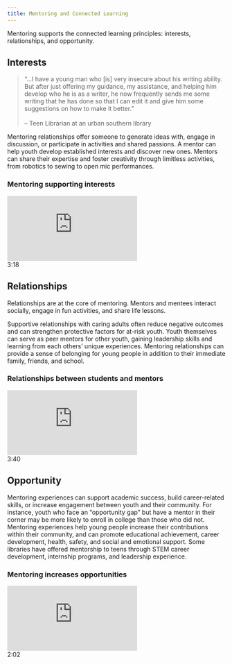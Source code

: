 ```yaml
---
title: Mentoring and Connected Learning
---
```


Mentoring supports the connected learning principles: interests, relationships, and opportunity. 

## Interests
> “…I have a young man who [is] very insecure about his writing ability. But after just offering my guidance, my assistance, and helping him develop who he is as a writer, he now frequently sends me some writing that he has done so that I can edit it and give him some suggestions on how to make it better.”<br/><br/>– Teen Librarian at an urban southern library

Mentoring relationships offer someone to generate ideas with, engage in discussion, or participate in activities and shared passions. A mentor can help youth develop established interests and discover new ones. Mentors can share their expertise and foster creativity through limitless activities, from robotics to sewing to open mic performances. 

### Mentoring supporting interests
<iframe src="https://www.youtube.com/embed/_T04VKsyBfs" frameborder="0" allow="autoplay; encrypted-media" allowfullscreen></iframe>
<div class="videotime">3:18</div>
 
## Relationships

Relationships are at the core of mentoring. Mentors and mentees interact socially, engage in fun activities, and share life lessons. 

Supportive relationships with caring adults often reduce negative outcomes and can strengthen protective factors for at-risk youth. Youth themselves can serve as peer mentors for other youth, gaining leadership skills and learning from each others’ unique experiences. Mentoring relationships can provide a sense of belonging for young people in addition to their immediate family, friends, and school.

### Relationships between students and mentors

<iframe src="https://www.youtube.com/embed/JEbad3WM-Hw" frameborder="0" allow="autoplay; encrypted-media" allowfullscreen></iframe>

<div class="videotime">3:40</div>

## Opportunity

Mentoring experiences can support academic success, build career-related skills, or increase engagement between youth and their community. For instance, youth who face an “opportunity gap” but have a mentor in their corner may be more likely to enroll in college than those who did not. Mentoring experiences help young people increase their contributions within their community, and can promote educational achievement, career development, health, safety, and social and emotional support. Some libraries have offered mentorship to teens through STEM career development, internship programs, and leadership experience.

### Mentoring increases opportunities

<iframe src="https://www.youtube.com/embed/jSG-HFyZy0k" frameborder="0" allow="autoplay; encrypted-media" allowfullscreen></iframe>

<div class="videotime">2:02</div>
